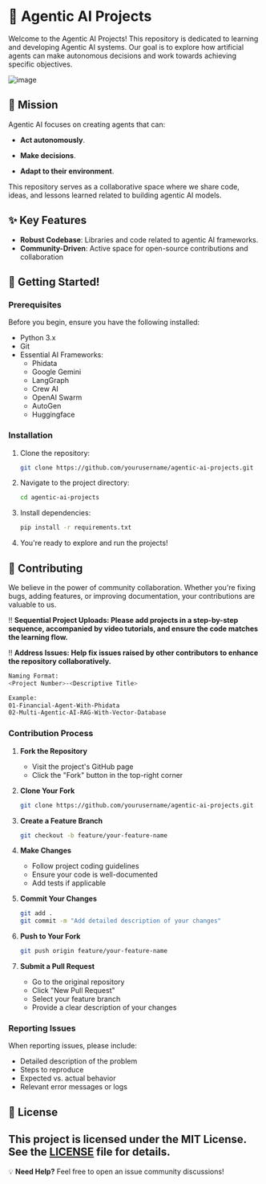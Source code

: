 # 🤖 Agentic AI Projects

Welcome to the Agentic AI Projects! This repository is dedicated to learning and developing Agentic AI systems. Our goal is to explore how artificial agents can make autonomous decisions and work towards achieving specific objectives.

![image](https://github.com/user-attachments/assets/62c1b01f-742b-4725-9357-516502a2f422)

## 🎯 Mission

Agentic AI focuses on creating agents that can:

- **Act autonomously**.

- **Make decisions**.

- **Adapt to their environment**.

This repository serves as a collaborative space where we share code, ideas, and lessons learned related to building agentic AI models.

## ✨ Key Features

- **Robust Codebase**: Libraries and code related to agentic AI frameworks.
- **Community-Driven**: Active space for open-source contributions and collaboration

## 🚀 Getting Started!

### Prerequisites

Before you begin, ensure you have the following installed:

- Python 3.x
- Git
- Essential AI Frameworks:
  - Phidata
  - Google Gemini
  - LangGraph
  - Crew AI
  - OpenAI Swarm
  - AutoGen
  - Huggingface

### Installation

1. Clone the repository:

   ```bash
   git clone https://github.com/yourusername/agentic-ai-projects.git
   ```

2. Navigate to the project directory:

   ```bash
   cd agentic-ai-projects
   ```

3. Install dependencies:

   ```bash
   pip install -r requirements.txt
   ```

4. You're ready to explore and run the projects!

## 🤝 Contributing

We believe in the power of community collaboration. Whether you're fixing bugs, adding features, or improving documentation, your contributions are valuable to us.

‼️ **Sequential Project Uploads: Please add projects in a step-by-step sequence, accompanied by video tutorials, and ensure the code matches the learning flow.**

‼️ **Address Issues: Help fix issues raised by other contributors to enhance the repository collaboratively.**

```bash
Naming Format:
<Project Number>-<Descriptive Title>

Example:
01-Financial-Agent-With-Phidata
02-Multi-Agentic-AI-RAG-With-Vector-Database
```

### Contribution Process

1. **Fork the Repository**

   - Visit the project's GitHub page
   - Click the "Fork" button in the top-right corner

2. **Clone Your Fork**

   ```bash
   git clone https://github.com/yourusername/agentic-ai-projects.git
   ```

3. **Create a Feature Branch**

   ```bash
   git checkout -b feature/your-feature-name
   ```

4. **Make Changes**

   - Follow project coding guidelines
   - Ensure your code is well-documented
   - Add tests if applicable

5. **Commit Your Changes**

   ```bash
   git add .
   git commit -m "Add detailed description of your changes"
   ```

6. **Push to Your Fork**

   ```bash
   git push origin feature/your-feature-name
   ```

7. **Submit a Pull Request**
   - Go to the original repository
   - Click "New Pull Request"
   - Select your feature branch
   - Provide a clear description of your changes

### Reporting Issues

When reporting issues, please include:

- Detailed description of the problem
- Steps to reproduce
- Expected vs. actual behavior
- Relevant error messages or logs

## 📜 License

This project is licensed under the MIT License. See the [LICENSE](LICENSE) file for details.
---

💡 **Need Help?** Feel free to open an issue community discussions!
